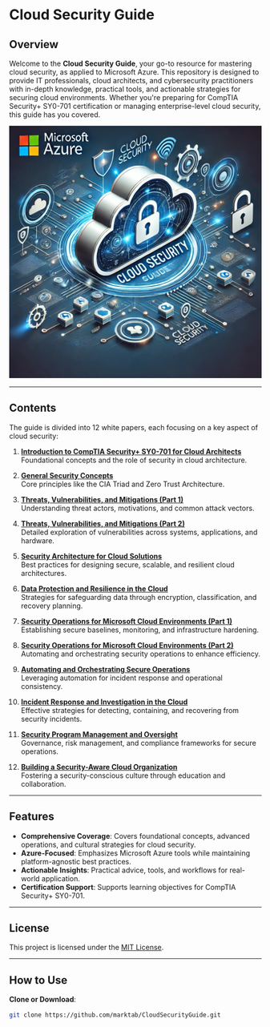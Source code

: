 # Cloud Security Guide

## Overview
Welcome to the **Cloud Security Guide**, your go-to resource for mastering cloud security, as applied to Microsoft Azure. This repository is designed to provide IT professionals, cloud architects, and cybersecurity practitioners with in-depth knowledge, practical tools, and actionable strategies for securing cloud environments. Whether you're preparing for CompTIA Security+ SY0-701 certification or managing enterprise-level cloud security, this guide has you covered.

![Microsoft Azure Cloud Security](MicrosoftCloudSecurity.jpg)

---

## Contents
The guide is divided into 12 white papers, each focusing on a key aspect of cloud security:

1. [**Introduction to CompTIA Security+ SY0-701 for Cloud Architects**](whitepapers/Part%201%20Introduction%20to%20CompTIA%20Security%20SY0-701%20for%20Cloud%20Architects.pdf)  
   Foundational concepts and the role of security in cloud architecture.

2. [**General Security Concepts**](whitepapers/Part%202%20General%20Security%20Concepts.pdf)  
   Core principles like the CIA Triad and Zero Trust Architecture.

3. [**Threats, Vulnerabilities, and Mitigations (Part 1)**](whitepapers/Part%203%20Threats%20Vulnerabilities%20and%20Mitigations%20(Part%201).pdf)  
   Understanding threat actors, motivations, and common attack vectors.

4. [**Threats, Vulnerabilities, and Mitigations (Part 2)**](whitepapers/Part%204%20Threats%20Vulnerabilities%20and%20Mitigations%20(Part%202).pdf)  
   Detailed exploration of vulnerabilities across systems, applications, and hardware.

5. [**Security Architecture for Cloud Solutions**](whitepapers/Part%205%20Security%20Architecture%20for%20Cloud%20Solutions.pdf)  
   Best practices for designing secure, scalable, and resilient cloud architectures.

6. [**Data Protection and Resilience in the Cloud**](whitepapers/Part%206%20Data%20Protection%20and%20Resilience%20in%20the%20Cloud.pdf)  
   Strategies for safeguarding data through encryption, classification, and recovery planning.

7. [**Security Operations for Microsoft Cloud Environments (Part 1)**](whitepapers/Part%207%20Security%20Operations%20for%20Microsoft%20Cloud%20Environments%20(Part%201).pdf)  
   Establishing secure baselines, monitoring, and infrastructure hardening.

8. [**Security Operations for Microsoft Cloud Environments (Part 2)**](whitepapers/Part%208%20Security%20Operations%20for%20Microsoft%20Cloud%20Environments%20(Part%202).pdf)  
   Automating and orchestrating security operations to enhance efficiency.

9. [**Automating and Orchestrating Secure Operations**](whitepapers/Part%209%20Automating%20and%20Orchestrating%20Secure%20Operations.pdf)  
   Leveraging automation for incident response and operational consistency.

10. [**Incident Response and Investigation in the Cloud** ](whitepapers/Part%2010%20Incident%20Response%20and%20Investigation%20in%20the%20Cloud.pdf)  
    Effective strategies for detecting, containing, and recovering from security incidents.

11. [**Security Program Management and Oversight**](whitepapers/Part%2011%20Security%20Program%20Management%20and%20Oversight.pdf)  
    Governance, risk management, and compliance frameworks for secure operations.

12. [**Building a Security-Aware Cloud Organization**](whitepapers/Part%2012%20Building%20a%20Security-Aware%20Cloud%20Organization.pdf)  
    Fostering a security-conscious culture through education and collaboration.

---

## Features
- **Comprehensive Coverage**: Covers foundational concepts, advanced operations, and cultural strategies for cloud security.
- **Azure-Focused**: Emphasizes Microsoft Azure tools while maintaining platform-agnostic best practices.
- **Actionable Insights**: Practical advice, tools, and workflows for real-world application.
- **Certification Support**: Supports learning objectives for CompTIA Security+ SY0-701.

---

## License
This project is licensed under the [MIT License](LICENSE).

---

## How to Use
**Clone or Download**: 
   ```bash
   git clone https://github.com/marktab/CloudSecurityGuide.git
